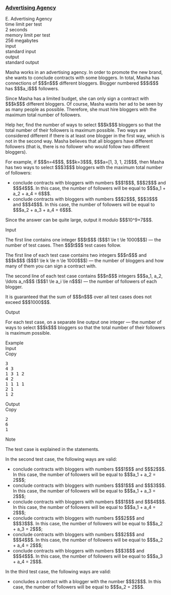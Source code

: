 <h3><a href="https://codeforces.com/contest/1475/problem/E" target="_blank" rel="noopener noreferrer">Advertising Agency</a></h3>

<div class="header"><div class="title">E. Advertising Agency</div><div class="time-limit"><div class="property-title">time limit per test</div>2 seconds</div><div class="memory-limit"><div class="property-title">memory limit per test</div>256 megabytes</div><div class="input-file input-standard"><div class="property-title">input</div>standard input</div><div class="output-file output-standard"><div class="property-title">output</div>standard output</div></div><div><p>Masha works in an advertising agency. In order to promote the new brand, she wants to conclude contracts with some bloggers. In total, Masha has connections of $$$n$$$ different bloggers. Blogger numbered $$$i$$$ has $$$a_i$$$ followers.</p><p>Since Masha has a limited budget, she can only sign a contract with $$$k$$$ different bloggers. Of course, Masha wants her ad to be seen by as many people as possible. Therefore, she must hire bloggers with the maximum total number of followers.</p><p>Help her, find the number of ways to select $$$k$$$ bloggers so that the total number of their followers is maximum possible. Two ways are considered different if there is at least one blogger in the first way, which is not in the second way. Masha believes that all bloggers have different followers (that is, there is no follower who would follow two different bloggers).</p><p>For example, if $$$n=4$$$, $$$k=3$$$, $$$a=[1, 3, 1, 2]$$$, then Masha has two ways to select $$$3$$$ bloggers with the maximum total number of followers: </p><ul> <li> conclude contracts with bloggers with numbers $$$1$$$, $$$2$$$ and $$$4$$$. In this case, the number of followers will be equal to $$$a_1 + a_2 + a_4 = 6$$$. </li><li> conclude contracts with bloggers with numbers $$$2$$$, $$$3$$$ and $$$4$$$. In this case, the number of followers will be equal to $$$a_2 + a_3 + a_4 = 6$$$. </li></ul><p>Since the answer can be quite large, <span class="tex-font-style-bf">output it modulo $$$10^9+7$$$</span>.</p></div><div class="input-specification"><div class="section-title">Input</div><p>The first line contains one integer $$$t$$$ ($$$1 \le t \le 1000$$$) — the number of test cases. Then $$$t$$$ test cases follow.</p><p>The first line of each test case contains two integers $$$n$$$ and $$$k$$$ ($$$1 \le k \le n \le 1000$$$) — the number of bloggers and how many of them you can sign a contract with.</p><p>The second line of each test case contains $$$n$$$ integers $$$a_1, a_2, \ldots a_n$$$ ($$$1 \le a_i \le n$$$) — the number of followers of each blogger.</p><p>It is guaranteed that the sum of $$$n$$$ over all test cases does not exceed $$$1000$$$.</p></div><div class="output-specification"><div class="section-title">Output</div><p>For each test case, on a separate line output one integer — the number of ways to select $$$k$$$ bloggers so that the total number of their followers is maximum possible.</p></div><div class="sample-tests"><div class="section-title">Example</div><div class="sample-test"><div class="input"><div class="title">Input<div title="Copy" data-clipboard-target="#id002452619308656181" id="id006639139554786282" class="input-output-copier">Copy</div></div><pre id="id002452619308656181">3
4 3
1 3 1 2
4 2
1 1 1 1
2 1
1 2
</pre></div><div class="output"><div class="title">Output<div title="Copy" data-clipboard-target="#id003307643847430022" id="id003793552649579639" class="input-output-copier">Copy</div></div><pre id="id003307643847430022">2
6
1
</pre></div></div></div><div class="note"><div class="section-title">Note</div><p>The test case is explained in the statements.</p><p>In the second test case, the following ways are valid: </p><ul> <li> conclude contracts with bloggers with numbers $$$1$$$ and $$$2$$$. In this case, the number of followers will be equal to $$$a_1 + a_2 = 2$$$; </li><li> conclude contracts with bloggers with numbers $$$1$$$ and $$$3$$$. In this case, the number of followers will be equal to $$$a_1 + a_3 = 2$$$; </li><li> conclude contracts with bloggers with numbers $$$1$$$ and $$$4$$$. In this case, the number of followers will be equal to $$$a_1 + a_4 = 2$$$; </li><li> conclude contracts with bloggers with numbers $$$2$$$ and $$$3$$$. In this case, the number of followers will be equal to $$$a_2 + a_3 = 2$$$; </li><li> conclude contracts with bloggers with numbers $$$2$$$ and $$$4$$$. In this case, the number of followers will be equal to $$$a_2 + a_4 = 2$$$; </li><li> conclude contracts with bloggers with numbers $$$3$$$ and $$$4$$$. In this case, the number of followers will be equal to $$$a_3 + a_4 = 2$$$. </li></ul><p>In the third test case, the following ways are valid: </p><ul> <li> concludes a contract with a blogger with the number $$$2$$$. In this case, the number of followers will be equal to $$$a_2 = 2$$$. </li></ul></div>